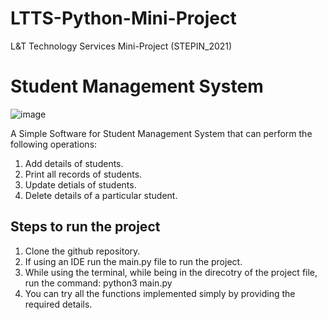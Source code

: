 # LTTS-Python-Mini-Project
L&amp;T Technology Services Mini-Project (STEPIN_2021)

# Student Management System 
![image](https://user-images.githubusercontent.com/65846052/114353231-68bde680-9b8a-11eb-9c79-d00e7f4b3a9f.png)

A Simple Software for Student Management System that can perform the following operations:
1. Add details of students.
2. Print all records of students.
3. Update detials of students.
4. Delete details of a particular student.

## Steps to run the project
1. Clone the github repository.
2. If using an IDE run the main.py file to run the project.
3. While using the terminal, while being in the direcotry of the project file, run the command: python3 main.py
4. You can try all the functions implemented simply by providing the required details.
